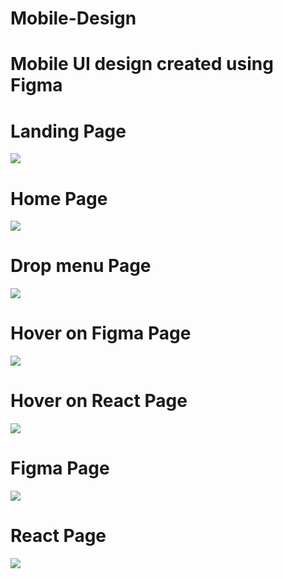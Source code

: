 # Mobile-Design

# Mobile UI design created using Figma 

# Landing Page
![](landingPage.PNG)

# Home Page
![](homePage.PNG)

# Drop menu Page
![](dropMenu.PNG)

# Hover on Figma Page
![](hover1.PNG)

# Hover on React Page
![](hover2.PNG)

# Figma Page
![](figmaPage.PNG)

# React Page
![](reactPage.PNG)


